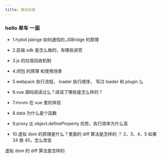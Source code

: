 ```yaml
---
title: 面试总结
---
```


### hello 单车 一面

- 1.hybid jsbrige 如何通信的,JSBridge 的原理

- 2.前端 sdk 是怎么做的，有哪些讲究

- 3.js 的垃圾回收机制

- 4.闭包 的原理 和使用场景

- 5.webpack 执行流程， loader 执行顺序， 写过 loader 和 plugin 么

- 6.vue 源码阅读过么？阅读了哪些是怎么样的？

- 7.mvvm 在 vue 里的体现

- 8.data 为什么是个函数

- 9.proxy 比 object.defineProperty 优势，执行效率为什么高

- 10.虚拟 dom 的原理是什么？里面的 diff 算法是怎样的 ？ 2，3，4，5 如果 34 换 45，怎么改变

虚拟 dom 的 diff 算法是怎样的
